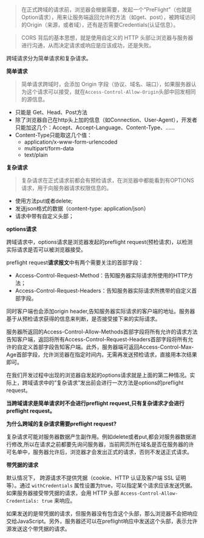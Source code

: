 > 在正式跨域的请求前，浏览器会根据需要，发起一个“PreFlight”（也就是Option请求），用来让服务端返回允许的方法（如get、post），被跨域访问的Origin（来源，或者域），还有是否需要Credentials(认证信息）。

> CORS 背后的基本思想，就是使用自定义的 HTTP 头部让浏览器与服务器进行沟通，从而决定请求或响应是应该成功，还是失败。

跨域请求分为简单请求和复杂请求。

**简单请求**

> 简单请求跨域时，会添加 Origin 字段（协议、域名、端口），如果服务器认为这个请求可以接受，就在`Access-Control-Allow-Origin`头部中回发相同的源信息。

- 只能是 Get、Head、Post方法
- 除了浏览器自己在http头上加的信息（如Connection、User-Agent），开发者只能加这几个：Accept、Accept-Language、Content-Type、……
- Content-Type只能取这几个值：
  - application/x-www-form-urlencoded
  - multipart/form-data
  - text/plain

**复杂请求**

> 复杂请求在正式请求前都会有预检请求，在浏览器中都能看到有OPTIONS请求，用于向服务器请求权限信息的。

- 使用方法put或者delete;
- 发送json格式的数据（content-type: application/json）
- 请求中带有自定义头部；

**options请求**

跨域请求中，options请求是浏览器发起的preflight request(预检请求)，以检测实际请求是否可以被浏览器接受。

preflight request**请求报文**中有两个需要关注的首部字段：

- Access-Control-Request-Method：告知服务器实际请求所使用的HTTP方法；
- Access-Control-Request-Headers：告知服务器实际请求所携带的自定义首部字段。

同时客户端也会添加origin header,告知服务器实际请求的客户端的地址。服务器基于从预检请求获得的信息来判断，是否接受接下来的实际请求。

服务器所返回的Access-Control-Allow-Methods首部字段将所有允许的请求方法告知客户端，返回将所有Access-Control-Request-Headers首部字段将所有允许的自定义首部字段告知客户端。此外，服务器端可返回Access-Control-Max-Age首部字段，允许浏览器在指定时间内，无需再发送预检请求，直接用本次结果即可。

在我们开发过程中出现的浏览器自发起的options请求就是上面的第二种情况。实际上，跨域请求中的”复杂请求”发出前会进行一次方法是options的preflight request。

**当跨域请求是简单请求时不会进行preflight request,只有复杂请求才会进行preflight request。**

**为什么跨域的复杂请求需要preflight request?**

复杂请求可能对服务器数据产生副作用。例如delete或者put,都会对服务器数据进行修改,所以在请求之前都要先询问服务器，当前网页所在域名是否在服务器的许可名单中，服务器允许后，浏览器才会发出正式的请求，否则不发送正式请求。

**带凭据的请求**

默认情况下， 跨源请求不提供凭据（cookie、HTTP 认证及客户端 SSL 证明等）。通过 `withCredentials` 属性设置为true，可以指定某个请求应该发送凭据。如果服务器接受带凭据的请求，会用 HTTP 头部 `Access-Control-Allow-Credentials: true` 来响应。

如果发送的是带凭据的请求，但服务器没有包含这个头部，那么浏览器不会把响应交给JavaScript。另外，服务器还可以在preflight响应中发送这个头部，表示允许源发送这个带凭据的请求。